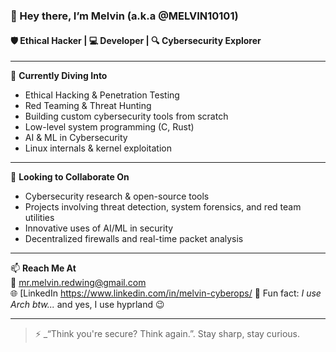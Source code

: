 ### 👋 Hey there, I’m Melvin (a.k.a @MELVIN10101)  
#### 🛡️ Ethical Hacker | 💻 Developer | 🔍 Cybersecurity Explorer

---

🧠 **Currently Diving Into**  
- Ethical Hacking & Penetration Testing  
- Red Teaming & Threat Hunting  
- Building custom cybersecurity tools from scratch  
- Low-level system programming (C, Rust)  
- AI & ML in Cybersecurity  
- Linux internals & kernel exploitation  

---


🤝 **Looking to Collaborate On**  
- Cybersecurity research & open-source tools  
- Projects involving threat detection, system forensics, and red team utilities  
- Innovative uses of AI/ML in security  
- Decentralized firewalls and real-time packet analysis  

---

📫 **Reach Me At**  
📧 mr.melvin.redwing@gmail.com  
🌐 [LinkedIn https://www.linkedin.com/in/melvin-cyberops/ 
🐧 Fun fact: _I use Arch btw..._ and yes, I use hyprland 😉

---

> ⚡ _“Think you're secure? Think again.”. Stay sharp, stay curious.

